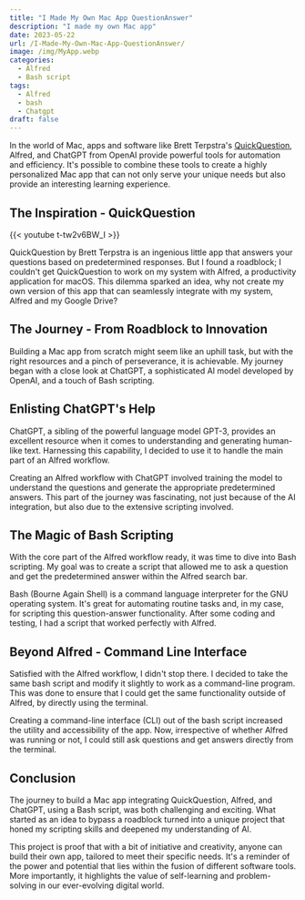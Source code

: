 ```yaml
---
title: "I Made My Own Mac App QuestionAnswer"
description: "I made my own Mac app"
date: 2023-05-22
url: /I-Made-My-Own-Mac-App-QuestionAnswer/
image: /img/MyApp.webp
categories:
  - Alfred
  - Bash script
tags:
  - Alfred
  - bash
  - Chatgpt
draft: false
---
```


In the world of Mac, apps and software like Brett Terpstra's [QuickQuestion](https://brettterpstra.com/projects/quickquestion/), Alfred, and ChatGPT from OpenAI provide powerful tools for automation and efficiency. It's possible to combine these tools to create a highly personalized Mac app that can not only serve your unique needs but also provide an interesting learning experience.

## The Inspiration - QuickQuestion

{{< youtube t-tw2v6BW_I >}}

QuickQuestion by Brett Terpstra is an ingenious little app that answers your questions based on predetermined responses. But I found a roadblock; I couldn't get QuickQuestion to work on my system with Alfred, a productivity application for macOS. This dilemma sparked an idea, why not create my own version of this app that can seamlessly integrate with my system, Alfred and my Google Drive?

## The Journey - From Roadblock to Innovation

Building a Mac app from scratch might seem like an uphill task, but with the right resources and a pinch of perseverance, it is achievable. My journey began with a close look at ChatGPT, a sophisticated AI model developed by OpenAI, and a touch of Bash scripting.

## Enlisting ChatGPT's Help

ChatGPT, a sibling of the powerful language model GPT-3, provides an excellent resource when it comes to understanding and generating human-like text. Harnessing this capability, I decided to use it to handle the main part of an Alfred workflow.

Creating an Alfred workflow with ChatGPT involved training the model to understand the questions and generate the appropriate predetermined answers. This part of the journey was fascinating, not just because of the AI integration, but also due to the extensive scripting involved.

## The Magic of Bash Scripting

With the core part of the Alfred workflow ready, it was time to dive into Bash scripting. My goal was to create a script that allowed me to ask a question and get the predetermined answer within the Alfred search bar.

Bash (Bourne Again Shell) is a command language interpreter for the GNU operating system. It's great for automating routine tasks and, in my case, for scripting this question-answer functionality. After some coding and testing, I had a script that worked perfectly with Alfred.

## Beyond Alfred - Command Line Interface

Satisfied with the Alfred workflow, I didn't stop there. I decided to take the same bash script and modify it slightly to work as a command-line program. This was done to ensure that I could get the same functionality outside of Alfred, by directly using the terminal.

Creating a command-line interface (CLI) out of the bash script increased the utility and accessibility of the app. Now, irrespective of whether Alfred was running or not, I could still ask questions and get answers directly from the terminal.

## Conclusion

The journey to build a Mac app integrating QuickQuestion, Alfred, and ChatGPT, using a Bash script, was both challenging and exciting. What started as an idea to bypass a roadblock turned into a unique project that honed my scripting skills and deepened my understanding of AI.

This project is proof that with a bit of initiative and creativity, anyone can build their own app, tailored to meet their specific needs. It's a reminder of the power and potential that lies within the fusion of different software tools. More importantly, it highlights the value of self-learning and problem-solving in our ever-evolving digital world.